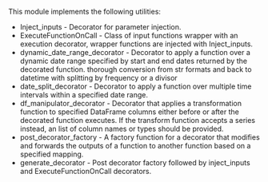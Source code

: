 This module implements the following utilities:
- Inject_inputs - Decorator for parameter injection.
- ExecuteFunctionOnCall - Class of input functions wrapper with an execution decorator, wrapper functions are injected with Inject_inputs.
- dynamic_date_range_decorator - Decorator to apply a function over a dynamic date range specified by start and end dates returned by the decorated function.
     thorough conversion from str formats and back to datetime with splitting by frequency or a divisor
- date_split_decorator - Decorator to apply a function over multiple time intervals within a specified date range.
- df_manipulator_decorator - Decorator that applies a transformation function to specified DataFrame columns either before or after
     the decorated function executes. If the transform function accepts a series instead, an list of column names or types should be provided.
- post_decorator_factory - A factory function for a decorator that modifies and forwards the outputs of a function to another function based on a specified mapping.
- generate_decorator - Post decorator factory followed by inject_inputs and ExecuteFunctionOnCall decorators.

